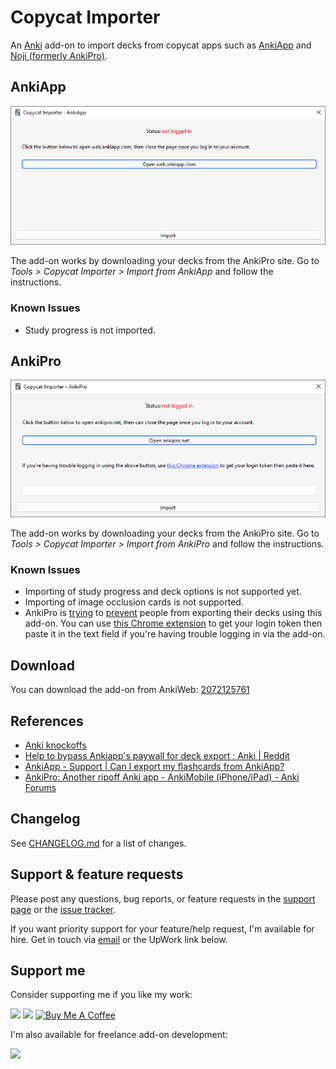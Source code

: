 # Copycat Importer

An [Anki](https://apps.ankiweb.net/) add-on to import decks from copycat apps such as [AnkiApp](https://www.ankiapp.com/) and [Noji (formerly AnkiPro)](https://noji.io/).

## AnkiApp

![AnkiApp Importer](images/ankiapp.png)

The add-on works by downloading your decks from the AnkiPro site. Go to _Tools > Copycat Importer > Import from AnkiApp_ and follow the instructions.

### Known Issues

- Study progress is not imported.

## AnkiPro

![AnkiPro Importer](images/ankipro.png)

The add-on works by downloading your decks from the AnkiPro site. Go to _Tools > Copycat Importer > Import from AnkiPro_ and follow the instructions.

### Known Issues

- Importing of study progress and deck options is not supported yet.
- Importing of image occlusion cards is not supported.
- AnkiPro is [trying](https://forums.ankiweb.net/t/copycat-importer-ankiapp-ankipro/16734/345) to [prevent](https://forums.ankiweb.net/t/copycat-importer/43883) people from exporting their decks using this add-on. You can use [this Chrome extension](https://chromewebstore.google.com/detail/ghmmlnlfpghgbecgkiananhlbfakmcpd) to get your login token then paste it in the text field if you're having trouble logging in via the add-on.

## Download

You can download the add-on from AnkiWeb: [2072125761](https://ankiweb.net/shared/info/2072125761)

## References

- [Anki knockoffs](https://faqs.ankiweb.net/anki-knockoffs.html)
- [Help to bypass Ankiapp's paywall for deck export : Anki | Reddit](https://www.reddit.com/r/Anki/comments/ocbhry/help_to_bypass_ankiapps_paywall_for_deck_export/)
- [AnkiApp - Support | Can I export my flashcards from AnkiApp?](https://www.ankiapp.com/support/solutions/ddcf01b0/can-i-export-my-flashcards-from-ankiapp-/)
- [AnkiPro: Another ripoff Anki app - AnkiMobile (iPhone/iPad) - Anki Forums](https://forums.ankiweb.net/t/ankipro-another-ripoff-anki-app/11791)

## Changelog

See [CHANGELOG.md](CHANGELOG.md) for a list of changes.

## Support & feature requests

Please post any questions, bug reports, or feature requests in the [support page](https://forums.ankiweb.net/t/copycat-importer-ankiapp-ankipro/16734) or the [issue tracker](https://github.com/abdnh/anki-copycat-importer/issues).

If you want priority support for your feature/help request, I'm available for hire.
Get in touch via [email](mailto:abdo@abdnh.net) or the UpWork link below.

## Support me

Consider supporting me if you like my work:

<a href="https://github.com/sponsors/abdnh"><img height='36' src="https://i.imgur.com/dAgtzcC.png"></a>
<a href="https://www.patreon.com/abdnh"><img height='36' src="https://i.imgur.com/mZBGpZ1.png"></a>
<a href="https://www.buymeacoffee.com/abdnh" target="_blank"><img src="https://cdn.buymeacoffee.com/buttons/v2/default-blue.png" alt="Buy Me A Coffee" height="36" ></a>

I'm also available for freelance add-on development:

<a href="https://www.upwork.com/freelancers/~01d764ac58a0eccc5c"><img height='36' src="https://i.imgur.com/z9lPvHb.png"></a>
